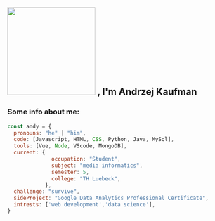 <h2> <img src="https://media.giphy.com/media/xTiIzJSKB4l7xTouE8/giphy.gif" width="200"> , I'm Andrzej Kaufman  </h2>

### Some info about me: 

```javascript
const andy = {
  pronouns: "he" | "him",
  code: [Javascript, HTML, CSS, Python, Java, MySql],
  tools: [Vue, Node, VScode, MongoDB],
  current: {
              occupation: "Student",
              subject: "media informatics",
              semester: 5,
              college: "TH Luebeck",
            },      
  challenge: "survive",
  sideProject: "Google Data Analytics Professional Certificate", 
  intrests: ['web development','data science'],
}
```
